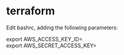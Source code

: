 # terraform

Edit bashrc, adding the following parameters: 
 
export AWS_ACCESS_KEY_ID=  
export AWS_SECRET_ACCESS_KEY=
